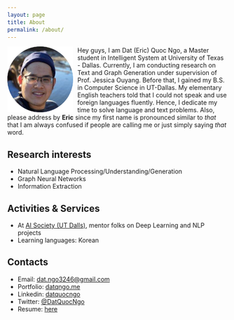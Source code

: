 ```yaml
---
layout: page
title: About
permalink: /about/
---
```


<img align="left" width="150" height="150" style="margin-right: 10px;" src="/assets/dat_head_shot.png">

Hey guys, I am Dat (Eric) Quoc Ngo, a Master student in Intelligent System at University of Texas - Dallas.
Currently, I am conducting research on Text and Graph Generation under supervision of Prof. Jessica Ouyang.
Before that, I gained my B.S. in Computer Science in UT-Dallas. My elementary English teachers told that
I could not speak and use foreign languages fluently. Hence, I dedicate my time to solve language and text
problems. Also, please address by **Eric** since my first name is pronounced similar to *that* that I am always confused if people are calling me or
just simply saying *that* word.

## Research interests
* Natural Language Processing/Understanding/Generation
* Graph Neural Networks
* Information Extraction

## Activities & Services
* At [AI Society (UT Dalls)](https://aisutd.org), mentor folks on Deep Learning and NLP projects
* Learning languages: Korean

## Contacts
* Email: [dat.ngo3246@gmail.com](mailto:dat.ngo3246@gmail.com)
* Portfolio: [datqngo.me](datqngo.me)
* Linkedin: [datquocngo](https://www.linkedin.com/in/datquocngo/)
* Twitter: [@DatQuocNgo](https://twitter.com/DatQuocNgo)
* Resume: [here](https://docs.google.com/document/d/1CF6nI70QY4MqLXdwOUBigTZUhcnYS-l9/edit?usp=drive_web&ouid=103238216527784296028&rtpof=true)